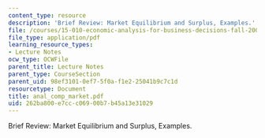 ```yaml
---
content_type: resource
description: 'Brief Review: Market Equilibrium and Surplus, Examples.'
file: /courses/15-010-economic-analysis-for-business-decisions-fall-2004/262ba800e7ccc06900b7b45a13e31029_anal_comp_market.pdf
file_type: application/pdf
learning_resource_types:
- Lecture Notes
ocw_type: OCWFile
parent_title: Lecture Notes
parent_type: CourseSection
parent_uid: 98ef3101-0ef7-5f0a-f1e2-25041b9c7c1d
resourcetype: Document
title: anal_comp_market.pdf
uid: 262ba800-e7cc-c069-00b7-b45a13e31029
---
```

Brief Review: Market Equilibrium and Surplus, Examples.

